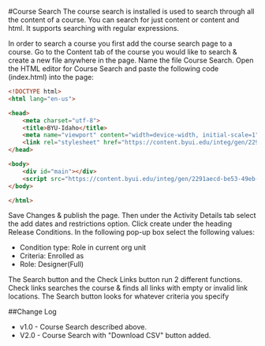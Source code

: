 #Course Search
The course search is installed is used to search through all the content of a course. You can search for just content or content and html. It supports searching with regular expressions. 

In order to search a course you first add the course search page to a course. Go to the Content tab of the course you would like to search & create a new file anywhere in the page. Name the file Course Search. Open the HTML editor for Course Search and paste the following code (index.html) into the page:
```html
<!DOCTYPE html>
<html lang="en-us">

<head>
    <meta charset="utf-8">
    <title>BYU-Idaho</title>
    <meta name="viewport" content="width=device-width, initial-scale=1">
    <link rel="stylesheet" href="https://content.byui.edu/integ/gen/2291aecd-be53-49eb-beff-9222931c76d1/0/styles.css" />
</head>

<body>
    <div id="main"></div>
    <script src="https://content.byui.edu/integ/gen/2291aecd-be53-49eb-beff-9222931c76d1/0/buildPage.js"></script>
</body>

</html>
```

Save Changes & publish the page. Then under the Activity Details tab select the add dates and restrictions option. Click create under the heading Release Conditions.
In the following pop-up box select the following values:
- Condition type: Role in current org unit
- Criteria: Enrolled as
- Role: Designer(Full)

The Search button and the Check Links button run 2 different functions. Check links searches the course & finds all links with empty or invalid link locations. The Search button looks for whatever criteria you specify

##Change Log
- v1.0 - Course Search described above.
- V2.0 - Course Search with "Download CSV" button added.
